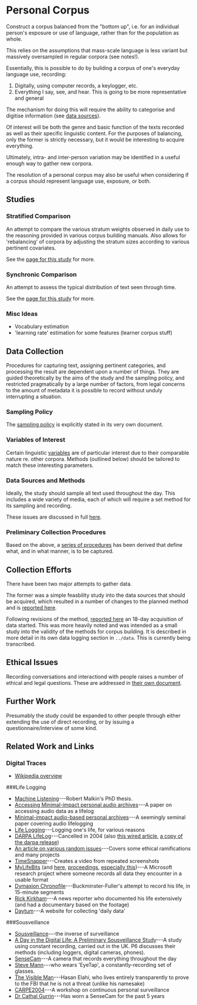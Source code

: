 Personal Corpus
===============
Construct a corpus balanced from the "bottom up", i.e. for an individual person's exposure or use of language, rather than for the population as whole.

This relies on the assumptions that mass-scale language is less variant but massively oversampled in regular corpora (see notes!).

Essentially, this is possible to do by building a corpus of one's everyday language use, recording:

1. Digitally, using computer records, a keylogger, etc.
2. Everything I say, see, and hear.  This is going to be more representative and general

The mechanism for doing this will require the ability to categorise and digitise information (see [data sources](DataSources)).

Of interest will be both the genre and basic function of the texts recorded as well as their specific linguistic content.  For the purposes of balancing, only the former is strictly necessary, but it would be interesting to acquire everything.

Ultimately, intra- and inter-person variation may be identified in a useful enough way to gather new corpora.

The resolution of a personal corpus may also be useful when considering if a corpus should represent language use, exposure, or both.

Studies
-------

### Stratified Comparison
An attempt to compare the various stratum weights observed in daily use to the reasoning provided in various corpus building manuals.  Also allows for 'rebalancing' of corpora by adjusting the stratum sizes according to various pertinent covariates.

See the [page for this study](Studies/LanguageProportions) for more.


### Synchronic Comparison
An attempt to assess the typical distribution of text seen through time.

See the [page for this study](Studies/SynchronicDistribution) for more.

### Misc Ideas

 * Vocabulary estimation
 * 'learning rate' estimation for some features (learner corpus stuff)

Data Collection
---------------
Procedures for capturing text, assigning pertinent categories, and processing the result are dependent upon a number of things.  They are guided theoretically by the aims of the study and the sampling policy, and restricted pragmatically by a large number of factors, from legal concerns to the amount of metadata it is possible to record without unduly interrupting a situation.

### Sampling Policy
The [sampling policy](DataCollection/SamplingPolicy) is explicitly stated in its very own document.  

### Variables of Interest
Certain linguistic [variables](DataCollection/Variables) are of particular interest due to their comparable nature re. other corpora.  Methods (outlined below) should be tailored to match these interesting parameters.

### Data Sources and Methods
Ideally, the study should sample all text used throughout the day.  This includes a wide variety of media, each of which will require a set method for its sampling and recording.

These issues are discussed in full [here](DataCollection/DataSources).

### Preliminary Collection Procedures
Based on the above, a [series of procedures](DataCollection/PreliminaryProcedures) has been derived that define what, and in what manner, is to be captured.


Collection Efforts
------------------
There have been two major attempts to gather data.  

The former was a simple feasbility study into the data sources that should be acquired, which resulted in a number of changes to the planned method and is [reported here](DataCollection/PreliminaryReport).

Following revisions of the method, [reported here](DataCollection/PreliminaryProcedureAmendments) an 18-day acquisition of data started.  This was more heavily noted and was intended as a small study into the validity of the methods for corpus building.  It is described in more detail in its own data logging section in `../data`.  This is currently being transcribed.



Ethical Issues
--------------
Recording conversations and interactiond with people raises a number of ethical and legal questions.  These are addressed in [their own document](Ethics).

Further Work
------------
Presumably the study could be expanded to other people through either extending the use of direct recording, or by issuing a questionnaire/interview of some kind.


Related Work and Links
----------------------

### Digital Traces
 * [Wikipedia overview](http://en.wikipedia.org/wiki/Digital_traces)

###Life Logging

 * [Machine Listening](http://books.google.co.uk/books?id=-zSVh5xYIKwC&printsec=frontcover#v=onepage&q&f=false)---Robert Malkin's PhD thesis.
 * [Accessing Minimal-impact personal audio archives](http://ieeexplore.ieee.org/xpls/abs_all.jsp?arnumber=1709838&tag=1)---A paper on accessing audio data as a lifelog
 * [Minimal-impact audio-based personal archives](Papers/p39-ellis.pdf)---A seemingly seminal paper covering audio lifelogging
 * [Life Logging](http://en.wikipedia.org/wiki/Lifelog)---Logging one's life, for various reasons
 * [DARPA LifeLog](http://en.wikipedia.org/wiki/LifeLog_(DARPA))---Cancelled in 2004 (also [this wired article](http://www.wired.com/techbiz/media/news/2003/05/58909?currentPage=all), [a copy of the darpa release](http://remixxworld.blogspot.co.uk/2009/11/flashback-darpas-lifelog-program.html))
 * [An article on various random issues](http://www.kk.org/thetechnium/archives/2007/02/lifelogging_an.php)---Covers some ethical ramifications and many projects
 * [TimeSnapper](http://timesnapper.com/)---Creates a video from repeated screenshots
 * [MyLifeBits](http://en.wikipedia.org/wiki/MyLifeBits) (and [here](http://research.microsoft.com/en-us/projects/mylifebits/default.aspx), [proceedings](Papers/msr_memex_2005_awards_pubs.doc), [especially this](Papers/LeeE06-vad.pdf))---A Microsoft research project where someone records all data they encounter in a usable format
 * [Dymaxion Chronofile](http://en.wikipedia.org/wiki/Dymaxion_Chronofile)---Buckminster-Fuller's attempt to record his life, in 15-minute segments
 * [Rick Kirkham](http://en.wikipedia.org/wiki/Rick_Kirkham)---A news reporter who documented his life extensively (and had a documentary based on the footage)
 * [Daytum](http://daytum.com/)---A website for collecting 'daily data'
 

###Sousveillance
 * [Sousveillance](http://en.wikipedia.org/wiki/Sousveillance)---the inverse of surveillance
 * [A Day in the Digital Life: A Preliminary Sousveillance Study](http://papers.ssrn.com/sol3/papers.cfm?abstract_id=1923629)---A study using constant recording, carried out in the UK.  P6 discusses their methods (including loggers, digital cameras, phones).
 * [SenseCam](http://research.microsoft.com/en-us/um/cambridge/projects/sensecam/)---A camera that records everything throughout the day
 * [Steve Mann](http://en.wikipedia.org/wiki/Steve_Mann)---who wears 'EyeTap', a constantly-recording set of glasses.
 * [The Visible Man](http://www.wired.com/techbiz/people/magazine/15-06/ps_transparency/)---Hasan Elahi, who lives entirely transparently to prove to the FBI that he is not a threat (unlike his namesake)
 * [CARPE2004](http://research.microsoft.com/en-us/um/siliconvalley/events/carpe2004/default.htm)---A workshop on continuous personal surveillance
 * [Dr Cathal Gurrin](http://www.computing.dcu.ie/~cgurrin/CathalGurrin/Summary.html)---Has worn a SenseCam for the past 5 years
